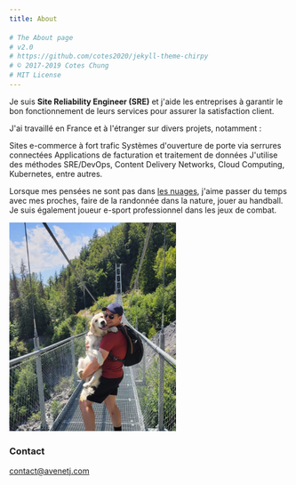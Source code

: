 ```yaml
---
title: About

# The About page
# v2.0
# https://github.com/cotes2020/jekyll-theme-chirpy
# © 2017-2019 Cotes Chung
# MIT License
---
```


Je suis **Site Reliability Engineer (SRE)** et j'aide les entreprises à garantir le bon fonctionnement de leurs services pour assurer la satisfaction client.

J'ai travaillé en France et à l'étranger sur divers projets, notamment :

Sites e-commerce à fort trafic
Systèmes d'ouverture de porte via serrures connectées
Applications de facturation et traitement de données
J'utilise des méthodes SRE/DevOps, Content Delivery Networks, Cloud Computing, Kubernetes, entre autres.

Lorsque mes pensées ne sont pas dans [les nuages](https://fr.wikipedia.org/wiki/Cloud_computing), j'aime passer du temps avec mes proches, faire de la randonnée dans la nature, jouer au handball. Je suis également joueur e-sport professionnel dans les jeux de combat.

<img src="../assets/img/julien.jpeg" width="300" alt="Photo dans la nature" style="float: center;">



### Contact

[contact@avenetj.com](mailto:contact@avenetj.com)
